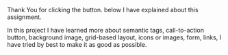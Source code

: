 Thank You for clicking the button. below I have explained about this assignment.

In this project I have learned more about semantic tags, call-to-action button,  background image, grid-based layout, icons or images, form, links, I have tried by best to make it as good as possible. 